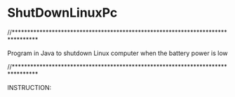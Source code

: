 # ShutDownLinuxPc

//********************************************************************************

Program in Java to shutdown Linux computer when the battery power is low


//********************************************************************************



INSTRUCTION:


